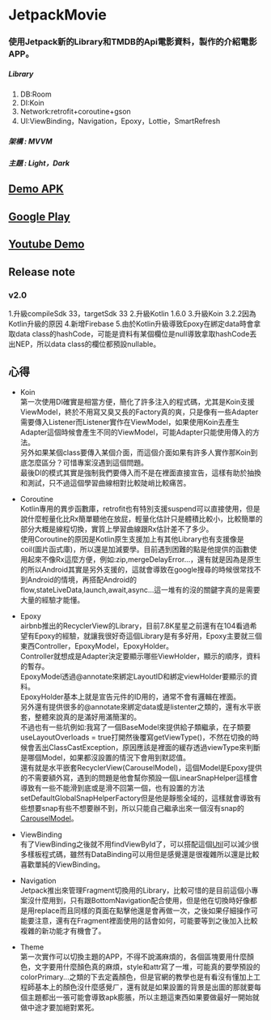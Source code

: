 # JetpackMovie

### 使用Jetpack新的Library和TMDB的Api電影資料，製作的介紹電影APP。

##### Library
1. DB:Room
2. DI:Koin
3. Network:retrofit+coroutine+gson
4. UI:ViewBinding，Navigation，Epoxy，Lottie，SmartRefresh

##### 架構 : MVVM
##### 主題 : Light，Dark

## [Demo APK](https://github.com/CiaShangLin/JetpackMovie/blob/master/JetpackMovie.apk?raw=true "Demo APK")

## [Google Play](https://play.google.com/store/apps/details?id=com.shang.jetpackmovie "Google Play")

## [Youtube Demo](https://youtu.be/eQPdxdwL8EQ "Youtube Demo")

## Release note
### v2.0
1.升級compileSdk 33，targetSdk 33
2.升級Kotlin 1.6.0
3.升級Koin 3.2.2因為Kotlin升級的原因
4.新增Firebase
5.由於Kotlin升級導致Epoxy在綁定data時會拿取data class的hashCode，可能是資料有某個欄位是null導致拿取hashCode丟出NEP，所以data class的欄位都預設nullable。

## 心得
- Koin<br>
  第一次使用DI確實是相當方便，簡化了許多注入的程式碼，尤其是Koin支援ViewModel，終於不用寫又臭又長的Factory真的爽，只是像有一些Adapter需要傳入Listener而Listener實作在ViewModel，如果使用Koin去產生Adapter這個時候會產生不同的ViewModel，可能Adapter只能使用傳入的方法。<br>
  另外如果某個class要傳入某個介面，而這個介面如果有許多人實作那Koin到底怎麼區分？可惜專案沒遇到這個問題。<br>
  最後DI的模式其實是強制我們要傳入而不是在裡面直接宣告，這樣有助於抽換和測試，只不過這個學習曲線相對比較陡峭比較痛苦。<br>

- Coroutine<br>
  Kotlin專用的異步函數庫，retrofit也有特別支援suspend可以直接使用，但是說什麼輕量化比Rx簡單聽他在放屁，輕量化估計只是體積比較小，比較簡單的部分大概是線程切換，實質上學習曲線跟Rx估計差不了多少。<br>
  使用Coroutine的原因是Kotlin原生支援加上有其他Library也有支援像是coil(圖片函式庫)，所以還是加減要學。目前遇到困難的點是他提供的函數使用起來不像Rx這麼方便，例如:zip,mergeDelayError...，還有就是因為是原生的所以Android其實是另外支援的，這就會導致在google搜尋的時候很常找不到Android的情境，再搭配Android的flow,stateLiveData,launch,await,async...這一堆有的沒的關鍵字真的是需要大量的經驗才能懂。<br>

- Epoxy<br>
  airbnb推出的RecyclerView的Library，目前7.8K星星之前還有在104看過希望有Epoxy的經驗，就讓我很好奇這個Library是有多好用，Epoxy主要就三個東西Controller，EpoxyModel，EpoxyHolder。<br>
  Controller就想成是Adapter決定要顯示哪些ViewHolder，顯示的順序，資料的暫存。<br>
  EpoxyModel透過@annotate來綁定LayoutID和綁定viewHolder要顯示的資料。<br>
  EpoxyHolder基本上就是宣告元件的ID用的，通常不會有邏輯在裡面。<br>
  另外還有提供很多的@annotate來綁定data或是listenter之類的，還有水平嵌套，整體來說真的是滿好用滿簡潔的。<br>
  不過也有一些坑例如:我寫了一個BaseModel來提供給子類繼承，在子類要useLayoutOverloads = true打開然後覆寫getViewType()，不然在切換的時候會丟出ClassCastException，原因應該是裡面的緩存透過viewType來判斷是哪個Model，如果都沒設置的情況下會用到默認值。<br>
  還有就是水平嵌套RecyclerView(CarouselModel)，這個Model是Epoxy提供的不需要額外寫，遇到的問題是他會幫你預設一個LinearSnapHelper這樣會導致有一些不能滑到底或是滑不回第一個，也有設置的方法setDefaultGlobalSnapHelperFactory但是他是靜態全域的，這樣就會導致有些想要snap有些不想要辦不到，所以只能自己繼承出來一個沒有snap的[CarouselModel](https://github.com/CiaShangLin/JetpackMovie/blob/master/app/src/main/java/com/shang/jetpackmovie/epoxy/NoSnapCarousel.kt "CarouselModel")。<br>

- ViewBinding<br>
  有了ViewBinding之後就不用findViewById了，可以搭配這個[Util](https://github.com/CiaShangLin/JetpackMovie/blob/master/app/src/main/java/com/shang/jetpackmovie/ui/ViewBindingProperty.kt "Util")可以減少很多樣板程式碼，雖然有DataBinding可以用但是感覺還是很複雜所以還是比較喜歡單純的ViewBinding。<br>

- Navigation<br>
  Jetpack推出來管理Fragment切換用的Library，比較可惜的是目前這個小專案沒什麼用到，只有跟BottomNavigation配合使用，但是他在切換時好像都是用replace而且同樣的頁面在點擊他還是會再做一次，之後如果仔細操作可能要注意，還有在Fragment裡面使用的話會如何，可能要等到之後加入比較複雜的新功能才有機會了。<br>

- Theme<br>
  第一次實作可以切換主題的APP，不得不說滿麻煩的，各個區塊要用什麼顏色，文字要用什麼顏色真的麻煩，style和attr寫了一堆，可能真的要學預設的colorPrimary...之類的下去定義顏色，但是官網的教學也是有看沒有懂加上工程師基本上的顏色沒什麼感覺ㄏ，還有就是如果設置的背景是出圖的那就要每個主題都出一張可能會導致apk膨脹，所以主題這東西如果要做最好一開始就做中途才要加絕對累死。<br>

